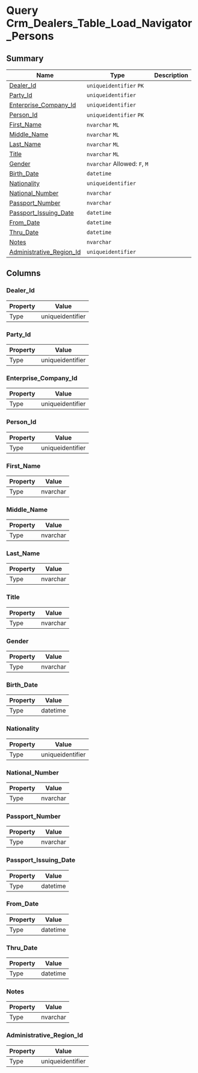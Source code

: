 # Query Crm_Dealers_Table_Load_Navigator_Persons


## Summary

| Name | Type | Description |
| - | - | --- |
|[Dealer_Id](#dealer_id)|`uniqueidentifier` `PK`||
|[Party_Id](#party_id)|`uniqueidentifier` ||
|[Enterprise_Company_Id](#enterprise_company_id)|`uniqueidentifier` ||
|[Person_Id](#person_id)|`uniqueidentifier` `PK`||
|[First_Name](#first_name)|`nvarchar` `ML`||
|[Middle_Name](#middle_name)|`nvarchar` `ML`||
|[Last_Name](#last_name)|`nvarchar` `ML`||
|[Title](#title)|`nvarchar` `ML`||
|[Gender](#gender)|`nvarchar` Allowed: `F`, `M`||
|[Birth_Date](#birth_date)|`datetime` ||
|[Nationality](#nationality)|`uniqueidentifier` ||
|[National_Number](#national_number)|`nvarchar` ||
|[Passport_Number](#passport_number)|`nvarchar` ||
|[Passport_Issuing_Date](#passport_issuing_date)|`datetime` ||
|[From_Date](#from_date)|`datetime` ||
|[Thru_Date](#thru_date)|`datetime` ||
|[Notes](#notes)|`nvarchar` ||
|[Administrative_Region_Id](#administrative_region_id)|`uniqueidentifier` ||

## Columns

### Dealer_Id

| Property | Value |
| - | - |
|Type|uniqueidentifier|

### Party_Id

| Property | Value |
| - | - |
|Type|uniqueidentifier|

### Enterprise_Company_Id

| Property | Value |
| - | - |
|Type|uniqueidentifier|

### Person_Id

| Property | Value |
| - | - |
|Type|uniqueidentifier|

### First_Name

| Property | Value |
| - | - |
|Type|nvarchar|

### Middle_Name

| Property | Value |
| - | - |
|Type|nvarchar|

### Last_Name

| Property | Value |
| - | - |
|Type|nvarchar|

### Title

| Property | Value |
| - | - |
|Type|nvarchar|

### Gender

| Property | Value |
| - | - |
|Type|nvarchar|

### Birth_Date

| Property | Value |
| - | - |
|Type|datetime|

### Nationality

| Property | Value |
| - | - |
|Type|uniqueidentifier|

### National_Number

| Property | Value |
| - | - |
|Type|nvarchar|

### Passport_Number

| Property | Value |
| - | - |
|Type|nvarchar|

### Passport_Issuing_Date

| Property | Value |
| - | - |
|Type|datetime|

### From_Date

| Property | Value |
| - | - |
|Type|datetime|

### Thru_Date

| Property | Value |
| - | - |
|Type|datetime|

### Notes

| Property | Value |
| - | - |
|Type|nvarchar|

### Administrative_Region_Id

| Property | Value |
| - | - |
|Type|uniqueidentifier|


